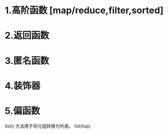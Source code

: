 # 1.高阶函数 [map/reduce,filter,sorted]
# 2.返回函数
# 3.匿名函数
# 4.装饰器
# 5.偏函数



list() 方法用于将元组转换为列表。  list(tup)